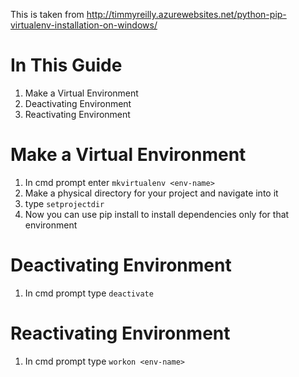 This is taken from <http://timmyreilly.azurewebsites.net/python-pip-virtualenv-installation-on-windows/>

# In This Guide
1. Make a Virtual Environment
1. Deactivating Environment
1. Reactivating Environment

# Make a Virtual Environment
1. In cmd prompt enter `mkvirtualenv <env-name>`
1. Make a physical directory for your project and navigate into it
1. type `setprojectdir`
1. Now you can use pip install to install dependencies only for that environment
  
# Deactivating Environment
1. In cmd prompt type `deactivate`

# Reactivating Environment
1. In cmd prompt type `workon <env-name>`


